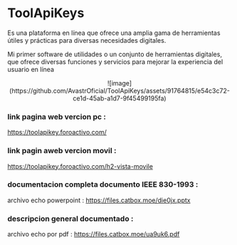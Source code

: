 # ToolApiKeys
Es una plataforma en línea que ofrece una amplia gama de herramientas útiles y prácticas para diversas necesidades digitales.

Mi primer software de utilidades o un conjunto de herramientas digitales,
que ofrece diversas funciones y servicios para mejorar la experiencia del usuario en línea

<center>
![image](https://github.com/AvastrOficial/ToolApiKeys/assets/91764815/e54c3c72-ce1d-45ab-a1d7-9f45499195fa)
</center>

### link pagina web vercion pc :
https://toolapikey.foroactivo.com/

### link pagin aweb vercion movil :
https://toolapikey.foroactivo.com/h2-vista-movile

### documentacion completa documento IEEE 830-1993 :
archivo echo powerpoint : https://files.catbox.moe/die0jx.pptx

### descripcion general documentado :
archivo echo por pdf : https://files.catbox.moe/ua9uk6.pdf
